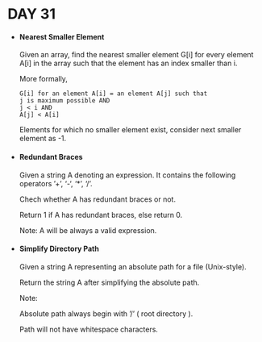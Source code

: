 <h1> DAY 31 </h1>
<ul>
  <li> <h4> Nearest Smaller Element </h4> </li>
      <p> Given an array, find the nearest smaller element G[i] for every element A[i] in the array such that the element has an index smaller than i.

More formally,

    G[i] for an element A[i] = an element A[j] such that 
    j is maximum possible AND 
    j < i AND
    A[j] < A[i]
Elements for which no smaller element exist, consider next smaller element as -1. </p>

  <li> <h4> Redundant Braces </h4> </li>
        <p> Given a string A denoting an expression. It contains the following operators ’+’, ‘-‘, ‘*’, ‘/’.

Chech whether A has redundant braces or not.

Return 1 if A has redundant braces, else return 0.

Note: A will be always a valid expression. </p>
        
  <li> <h4> Simplify Directory Path </h4> </li>
      <p> Given a string A representing an absolute path for a file (Unix-style).

Return the string A after simplifying the absolute path.

Note:

Absolute path always begin with ’/’ ( root directory ).

Path will not have whitespace characters.
</p>
</ul>

